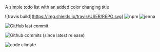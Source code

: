 A simple todo list with an added color changing title

![travis build](https://img.shields.io/travis/USER/REPO.svg]
![npm](https://img.shields.io/npm/v/npm.svg)
![jenna](https://img.shields.io/badge/jenna-isCool-blue.svg)

![GitHub last commit](https://img.shields.io/github/last-commit/google/skia.svg?style=plastic)

![Github commits (since latest release)](https://img.shields.io/github/commits-since/10/05/project.svg)

![code climate](http://img.shields.io/codeclimate/github/kabisaict/flow.svg)